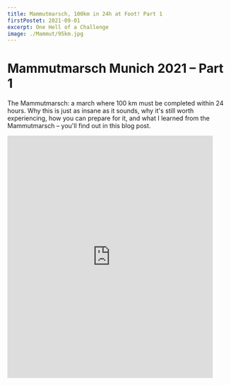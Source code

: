 ```yaml
---
title: Mammutmarsch, 100km in 24h at Foot! Part 1
firstPostet: 2021-09-01
excerpt: One Hell of a Challenge
image: ./Mammut/95km.jpg
---
```

# Mammutmarsch Munich 2021 – Part 1

The Mammutmarsch: a march where 100 km must be completed within 24 hours. Why this is just as insane as it sounds, why it's still worth experiencing, how you can prepare for it, and what I learned from the Mammutmarsch – you'll find out in this blog post.

<iframe src='https://connect.garmin.com/modern/activity/embed/7231182739' width='465' height=548 title='Aktivität einbetten' frameborder="0" />

## Preparing for the Mammutmarsch

Altogether, our group completed eight training marches – including one rather unique challenge that gave us a lot of valuable insights. You can read more about that in the final section and here: [The David Goggins 4x4x48 Challenge](./DavidGogginsChallenge.md).  
The other seven training marches gradually increased from 44 km to 64 km. To increase intensity, we did the last four training marches at roughly two-week intervals. Before the actual Mammutmarsch, we took a rest period of about five weeks.  
I highly recommend that anyone planning to do a 100 km Mammutmarsch completes at least one 50 km test march. That should help you determine whether your gear and strategy are suitable.

## Gear Used for the Mammutmarsch

![My gear at the Mammutmarsch](/blog/Mammut/Ausruestung.jpg)

To make sure I forgot nothing, I created a checklist. You can see all my gear laid out in the image above. It's worth noting that we were relatively heavily packed. Other Mammuts traveled much lighter, relying more on compact food or the aid stations. My gear included:

**Clothing:**

- Rain jacket
    
- Fleece jacket
    
- Thermal underwear
    
- Sportswear
    
- Running shoes
    
- Running socks
    
- Headwear
    

**Miscellaneous:**

- Hydration bladder
    
- Flashlight
    
- Power bank
    
- Mosquito repellent
    
- Tissues
    
- Headphones
    
- Documents (ticket / COVID declaration / vaccination card)
    
- First aid kit
    

**Snacks:**

- Banana
    
- Granola bars
    
- Protein bars
    
- Chocolate
    
- Dextrose
    

**Meals:**

- Pesto pasta 500g
    
- Cream cheese & bacon pasta 250g
    
- 2x Peanut butter–banana–honey sandwiches
    
- Tuna–tomato–rice 500g
    
- 2x Salami & farmhouse bread
    
- Fork
    

**Electronics:**

- Phone
    
- Smartwatch
    

## The Cold Problem

Even during training, we noticed: the longer the march, the less energy your body has to keep warm. By the end of the Mammutmarsch, despite wearing gear that would normally keep me warm at –10°C, I was nearly freezing. That was likely due to the heavy rain and the 12°C temperature we had to endure.

Personally, the cold hit my bones quickly during the test marches. This immediately affected my mobility, pain levels, and overall comfort. My knees and shins started acting up fast. That's why I highly recommend packing warm clothing regardless of the weather forecast. The night alone will challenge you. For me, multifunctional thermal underwear and a fleece jacket were perfect, offering a wide temperature range without being too hot or too cold.

## The Rain Problem

Another advantage of multifunctional clothing is how quickly it dries. Unfortunately, we were hit by massive rainstorms during the night. I used my Mammut rain jacket, quick-dry sportswear, and sports socks. That worked well for me—I only got a bit wet and felt comfortable overall.  
Other participants went with waterproof trail shoes and rain ponchos that also covered their backpacks. It’s all a matter of preference. If you're not using quick-dry gear, I highly recommend bringing a change of clothes.

Shoutout to the guy who walked past us at 1 AM in the pouring rain, soaking wet, wearing just a T-shirt and joggers. Respect that you made it to the end!

## Choosing the Right Shoes

Another important topic is footwear. It goes without saying: you’ll want very good shoes for 100 km. Bad shoes don’t necessarily stop you—as the soaking wet guy with regular sneakers at 1 AM proved—but they definitely don’t make it easier. Just look at how he walked at the finish line.

For me, running shoes combined with compression socks were the ideal combo. I preferred lightweight running shoes over heavy hiking boots, though this came at the cost of waterproofing and stability. I compensated for the lack of waterproofing with good socks. In hindsight, better stability would’ve been helpful on rough terrain. Still, my setup worked out well. Among the other Mammuts, everything from light to heavy footwear was represented.

## The Right Socks

A sports store salesman once told me that the right (compression) socks matter a lot. I used to think they were just a gimmick for people with too much money. But as he explained, most people don't slip in their shoes—they slip inside their cotton socks. After doing 2x 60 km in regular socks and 100+ km in compression socks, I can confirm this 100%.

Another bonus: the socks dried quickly. Otherwise, I would’ve had completely soaked feet after the third unavoidable puddle (which spanned the whole trail). Those socks saved me more than once and likely prevented me from quitting early. I highly recommend them.

The value of good footwear and socks was summed up perfectly by a fellow finisher’s comment:

> "That guy can still walk normally!"  
> (Even if only with great effort.)

**Good shoes + good socks = Priceless**

![Almost at the finish line!](/blog/Mammut/95km.jpg)

**Almost at the finish line!**

Want to know how much food to pack, what’s available at the aid stations, how to stay motivated, what the route was like, and what the 1 AM guy’s secret to success was?

Then check back for the [next blog post](./Mammutmarsch2.md) next week!

Until then, march on & see you soon  
Yours,  
**Vale**